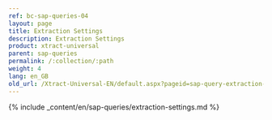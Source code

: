 ```yaml
---
ref: bc-sap-queries-04
layout: page
title: Extraction Settings
description: Extraction Settings
product: xtract-universal
parent: sap-queries
permalink: /:collection/:path
weight: 4
lang: en_GB
old_url: /Xtract-Universal-EN/default.aspx?pageid=sap-query-extraction-settings
---
```

{% include _content/en/sap-queries/extraction-settings.md %}